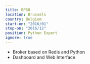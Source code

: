```yaml
---
title: BPSO
location: Brussels
country: Belgium
start-on: "2016/01"
stop-on: "2016/12"
position: Python Expert 
ignore: true
---
```


* Broker based on Redis and Python
* Dashboard and Web Interface
